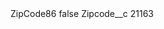 <?xml version="1.0" encoding="UTF-8"?>
<CustomMetadata xmlns="http://soap.sforce.com/2006/04/metadata" xmlns:xsi="http://www.w3.org/2001/XMLSchema-instance" xmlns:xsd="http://www.w3.org/2001/XMLSchema">
    <label>ZipCode86</label>
    <protected>false</protected>
    <values>
        <field>Zipcode__c</field>
        <value xsi:type="xsd:string">21163</value>
    </values>
</CustomMetadata>
